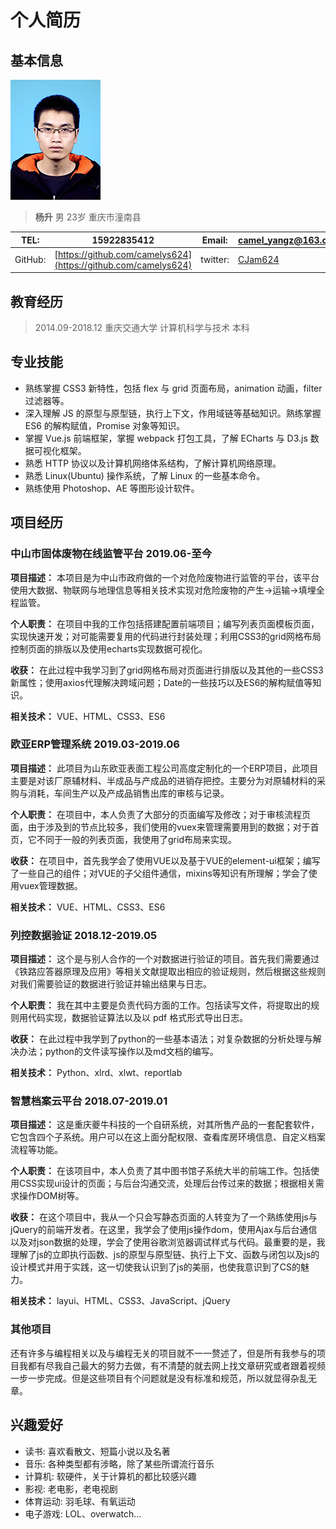 # 个人简历

## 基本信息

![头像](./static/head.jpg)

> **杨升**         男      23岁   重庆市潼南县

| TEL: | 15922835412  |  Email: | camel_yangz@163.com |
| ----- | ----- | ----- | ----- |
| GitHub: | [https://github.com/camelys624](https://github.com/camelys624) | twitter: | [CJam624](https://twitter.com/CJam624) |

## 教育经历

> 2014.09-2018.12 重庆交通大学 计算机科学与技术 本科

## 专业技能

- 熟练掌握 CSS3 新特性，包括 flex 与 grid 页面布局，animation 动画，filter 过滤器等。
- 深入理解 JS 的原型与原型链，执行上下文，作用域链等基础知识。熟练掌握 ES6 的解构赋值，Promise 对象等知识。
- 掌握 Vue.js 前端框架，掌握 webpack 打包工具，了解 ECharts 与 D3.js 数据可视化框架。
- 熟悉 HTTP 协议以及计算机网络体系结构，了解计算机网络原理。
- 熟悉 Linux(Ubuntu) 操作系统，了解 Linux 的一些基本命令。
- 熟练使用 Photoshop、AE 等图形设计软件。

## 项目经历

### 中山市固体废物在线监管平台  2019.06-至今

**项目描述：** 本项目是为中山市政府做的一个对危险废物进行监管的平台，该平台使用大数据、物联网与地理信息等相关技术实现对危险废物的产生->运输->填埋全程监管。

**个人职责：** 在项目中我的工作包括搭建配置前端项目；编写列表页面模板页面，实现快速开发；对可能需要复用的代码进行封装处理；利用CSS3的grid网格布局控制页面的排版以及使用echarts实现数据可视化。

**收获：** 在此过程中我学习到了grid网格布局对页面进行排版以及其他的一些CSS3新属性；使用axios代理解决跨域问题；Date的一些技巧以及ES6的解构赋值等知识。

**相关技术：** VUE、HTML、CSS3、ES6

### 欧亚ERP管理系统     2019.03-2019.06

**项目描述：** 此项目为山东欧亚表面工程公司高度定制化的一个ERP项目，此项目主要是对该厂原辅材料、半成品与产成品的进销存把控。主要分为对原辅材料的采购与消耗，车间生产以及产成品销售出库的审核与记录。

**个人职责：** 在项目中，本人负责了大部分的页面编写及修改；对于审核流程页面，由于涉及到的节点比较多，我们使用的vuex来管理需要用到的数据；对于首页，它不同于一般的列表页面，我使用了grid布局来实现。

**收获：** 在项目中，首先我学会了使用VUE以及基于VUE的element-ui框架；编写了一些自己的组件；对VUE的子父组件通信，mixins等知识有所理解；学会了使用vuex管理数据。

**相关技术：**  VUE、HTML、CSS3、ES6

### 列控数据验证    2018.12-2019.05

**项目描述：** 这个是与别人合作的一个对数据进行验证的项目。首先我们需要通过《铁路应答器原理及应用》等相关文献提取出相应的验证规则，然后根据这些规则对我们需要验证的数据进行验证并输出结果与日志。

**个人职责：** 我在其中主要是负责代码方面的工作。包括读写文件，将提取出的规则用代码实现，数据验证算法以及以 pdf 格式形式导出日志。

**收获：** 在此过程中我学到了python的一些基本语法；对复杂数据的分析处理与解决办法；python的文件读写操作以及md文档的编写。

**相关技术：**  Python、xlrd、xlwt、reportlab

### 智慧档案云平台   2018.07-2019.01

**项目描述：** 这是重庆夔牛科技的一个自研系统，对其所售产品的一套配套软件，它包含四个子系统。用户可以在这上面分配权限、查看库房环境信息、自定义档案流程等功能。

**个人职责：** 在该项目中，本人负责了其中图书馆子系统大半的前端工作。包括使用CSS实现ui设计的页面；与后台沟通交流，处理后台传过来的数据；根据相关需求操作DOM树等。

**收获：** 在这个项目中，我从一个只会写静态页面的人转变为了一个熟练使用js与jQuery的前端开发者。在这里，我学会了使用js操作dom，使用Ajax与后台通信以及对json数据的处理，学会了使用谷歌浏览器调试样式与代码。最重要的是，我理解了js的立即执行函数、js的原型与原型链、执行上下文、函数与闭包以及js的设计模式并用于实践，这一切使我认识到了js的美丽，也使我意识到了CS的魅力。

**相关技术：** layui、HTML、CSS3、JavaScript、jQuery

### 其他项目

还有许多与编程相关以及与编程无关的项目就不一一赘述了，但是所有我参与的项目我都有尽我自己最大的努力去做，有不清楚的就去网上找文章研究或者跟着视频一步一步完成。但是这些项目有个问题就是没有标准和规范，所以就显得杂乱无章。

## 兴趣爱好

- 读书: 喜欢看散文、短篇小说以及名著
- 音乐: 各种类型都有涉略，除了某些所谓流行音乐
- 计算机: 软硬件，关于计算机的都比较感兴趣
- 影视: 老电影，老电视剧
- 体育运动: 羽毛球、有氧运动
- 电子游戏: LOL、overwatch...
